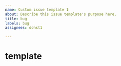 ```yaml
---
name: Custom issue template 1
about: Describe this issue template's purpose here.
title: bug
labels: bug
assignees: dohst1

---
```


# template

